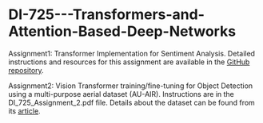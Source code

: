 # DI-725---Transformers-and-Attention-Based-Deep-Networks

Assignment1: Transformer Implementation for Sentiment Analysis. Detailed instructions and resources for this assignment are available in the [GitHub repository](https://github.com/caglarmert/DI725/tree/main/assignment_1).


Assignment2: Vision Transformer training/fine-tuning for Object Detection using a multi-purpose aerial dataset (AU-AIR). Instructions are in the DI_725_Assignment_2.pdf file. Details about the dataset can be found from its [article](https://ieeexplore.ieee.org/abstract/document/9196845).
